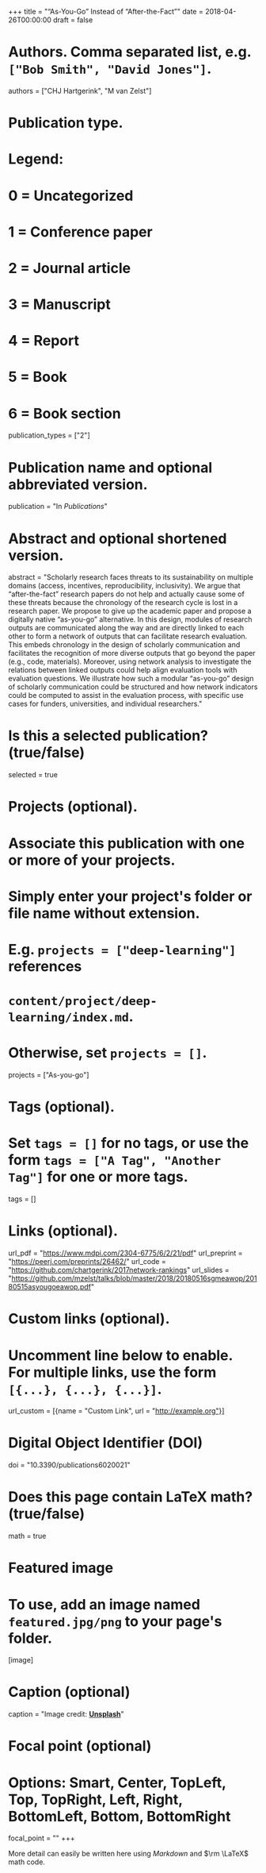 +++
title = "“As-You-Go” Instead of “After-the-Fact”"
date = 2018-04-26T00:00:00
draft = false

# Authors. Comma separated list, e.g. `["Bob Smith", "David Jones"]`.
authors = ["CHJ Hartgerink", "M van Zelst"]

# Publication type.
# Legend:
# 0 = Uncategorized
# 1 = Conference paper
# 2 = Journal article
# 3 = Manuscript
# 4 = Report
# 5 = Book
# 6 = Book section
publication_types = ["2"]

# Publication name and optional abbreviated version.
publication = "In *Publications*"

# Abstract and optional shortened version.
abstract = "Scholarly research faces threats to its sustainability on multiple domains (access, incentives, reproducibility, inclusivity). We argue that “after-the-fact” research papers do not help and actually cause some of these threats because the chronology of the research cycle is lost in a research paper. We propose to give up the academic paper and propose a digitally native “as-you-go” alternative. In this design, modules of research outputs are communicated along the way and are directly linked to each other to form a network of outputs that can facilitate research evaluation. This embeds chronology in the design of scholarly communication and facilitates the recognition of more diverse outputs that go beyond the paper (e.g., code, materials). Moreover, using network analysis to investigate the relations between linked outputs could help align evaluation tools with evaluation questions. We illustrate how such a modular “as-you-go” design of scholarly communication could be structured and how network indicators could be computed to assist in the evaluation process, with specific use cases for funders, universities, and individual researchers."

# Is this a selected publication? (true/false)
selected = true

# Projects (optional).
#   Associate this publication with one or more of your projects.
#   Simply enter your project's folder or file name without extension.
#   E.g. `projects = ["deep-learning"]` references 
#   `content/project/deep-learning/index.md`.
#   Otherwise, set `projects = []`.
projects = ["As-you-go"]

# Tags (optional).
#   Set `tags = []` for no tags, or use the form `tags = ["A Tag", "Another Tag"]` for one or more tags.
tags = []

# Links (optional).
url_pdf = "https://www.mdpi.com/2304-6775/6/2/21/pdf"
url_preprint = "https://peerj.com/preprints/26462/"
url_code = "https://github.com/chartgerink/2017network-rankings"
url_slides = "https://github.com/mzelst/talks/blob/master/2018/20180516sgmeawop/20180515asyougoeawop.pdf"

# Custom links (optional).
#   Uncomment line below to enable. For multiple links, use the form `[{...}, {...}, {...}]`.
url_custom = [{name = "Custom Link", url = "http://example.org"}]

# Digital Object Identifier (DOI)
doi = "10.3390/publications6020021"

# Does this page contain LaTeX math? (true/false)
math = true

# Featured image
# To use, add an image named `featured.jpg/png` to your page's folder. 
[image]
  # Caption (optional)
  caption = "Image credit: [**Unsplash**](https://unsplash.com/photos/pLCdAaMFLTE)"

  # Focal point (optional)
  # Options: Smart, Center, TopLeft, Top, TopRight, Left, Right, BottomLeft, Bottom, BottomRight
  focal_point = ""
+++

More detail can easily be written here using *Markdown* and $\rm \LaTeX$ math code.
